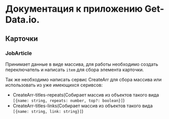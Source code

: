 # Документация к приложению Get-Data.io.

## Карточки

### JobArticle

Принимает данные в виде массива, для работы необходимо создать переключатель и написать `item` для сбора элемента карточки.

Так же необходимо написать сервис CreateArr для сбора массива или использовать из уже имеющихся серивсов:

- CreateArr-titles-repeats(Собирает массив из объектов такого вида `[{name: string, repeats: number, top?: boolean}]`)
- CreateArr-titles-links(Собирает массив из объектов такого вида `[{name: string, link: string}]`)
